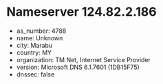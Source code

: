 # Nameserver 124.82.2.186

* as_number: 4788
* name: Unknown
* city: Marabu
* country: MY
* organization: TM Net, Internet Service Provider
* version: Microsoft DNS 6.1.7601 (1DB15F75)
* dnssec: false
